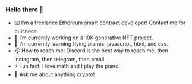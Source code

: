 ### Hello there 👋

- ⌨️ I'm a freelance Ethereum smart contract developer! Contact me for buisness!
- 🔭 I’m currently working on a 10K generative NFT project.
- 🌱 I’m currently learning flying planes, javascript, html, and css.
- 📫 How to reach me: Discord is the best way to reach me, then instagram, then telegram, then email.
- ⚡ Fun fact: I love math and I play the piano!
- 💬 Ask me about anything crypto!


<!--
- 👯 I’m looking to collaborate on ...
- 🤔 I’m looking for help with ...
-->
